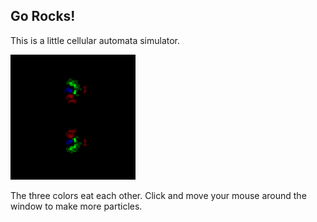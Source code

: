 ## Go Rocks!

This is a little cellular automata simulator.

![rocks](animate.gif)

The three colors eat each other. Click and move your mouse around the window to make more particles.